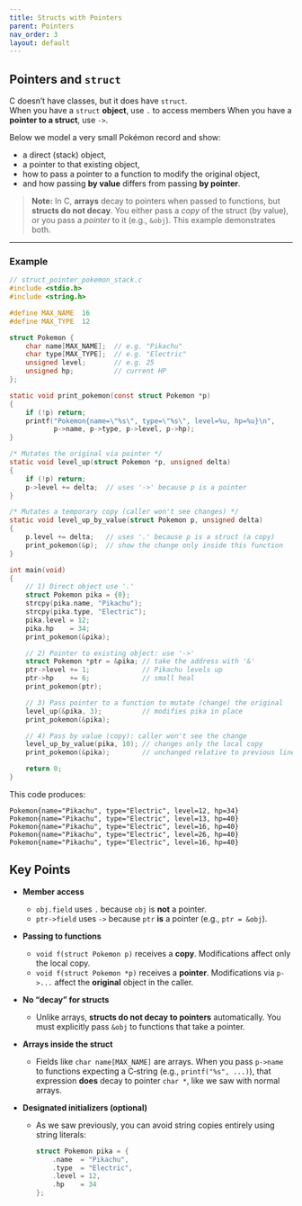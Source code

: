 ```yaml
---
title: Structs with Pointers
parent: Pointers
nav_order: 3
layout: default
---
```


## Pointers and `struct`

C doesn’t have classes, but it does have `struct`.  
When you have a `struct` **object**, use `.` to access members
When you have a **pointer to a struct**, use `->`.

Below we model a very small Pokémon record and show:

- a direct (stack) object,
- a pointer to that existing object,
- how to pass a pointer to a function to modify the original object,
- and how passing **by value** differs from passing **by pointer**.

> **Note:** In C, **arrays** decay to pointers when passed to functions, but **structs do not decay**. You either pass a *copy* of the struct (by value), or you pass a *pointer* to it (e.g., `&obj`). This example demonstrates both.

---

### Example

```c
// struct_pointer_pokemon_stack.c
#include <stdio.h>
#include <string.h>

#define MAX_NAME  16
#define MAX_TYPE  12

struct Pokemon {
    char name[MAX_NAME];  // e.g. "Pikachu"
    char type[MAX_TYPE];  // e.g. "Electric"
    unsigned level;       // e.g. 25
    unsigned hp;          // current HP
};

static void print_pokemon(const struct Pokemon *p)
{
    if (!p) return;
    printf("Pokemon{name=\"%s\", type=\"%s\", level=%u, hp=%u}\n",
           p->name, p->type, p->level, p->hp);
}

/* Mutates the original via pointer */
static void level_up(struct Pokemon *p, unsigned delta)
{
    if (!p) return;
    p->level += delta;  // uses '->' because p is a pointer
}

/* Mutates a temporary copy (caller won't see changes) */
static void level_up_by_value(struct Pokemon p, unsigned delta)
{
    p.level += delta;   // uses '.' because p is a struct (a copy)
    print_pokemon(&p);  // show the change only inside this function
}

int main(void)
{
    // 1) Direct object use '.'
    struct Pokemon pika = {0};
    strcpy(pika.name, "Pikachu");
    strcpy(pika.type, "Electric");
    pika.level = 12;
    pika.hp    = 34;
    print_pokemon(&pika);

    // 2) Pointer to existing object: use '->'
    struct Pokemon *ptr = &pika; // take the address with '&'
    ptr->level += 1;             // Pikachu levels up
    ptr->hp    += 6;             // small heal
    print_pokemon(ptr);

    // 3) Pass pointer to a function to mutate (change) the original
    level_up(&pika, 3);          // modifies pika in place
    print_pokemon(&pika);

    // 4) Pass by value (copy): caller won't see the change
    level_up_by_value(pika, 10); // changes only the local copy
    print_pokemon(&pika);        // unchanged relative to previous line

    return 0;
}

```

This code produces:

```
Pokemon{name="Pikachu", type="Electric", level=12, hp=34}
Pokemon{name="Pikachu", type="Electric", level=13, hp=40}
Pokemon{name="Pikachu", type="Electric", level=16, hp=40}
Pokemon{name="Pikachu", type="Electric", level=26, hp=40}
Pokemon{name="Pikachu", type="Electric", level=16, hp=40}
```

## Key Points

- **Member access**
  - `obj.field` uses `.` because `obj` is **not** a pointer.
  - `ptr->field` uses `->` because `ptr` **is** a pointer (e.g., `ptr = &obj`).

- **Passing to functions**
  - `void f(struct Pokemon p)` receives a **copy**. Modifications affect only the local copy.
  - `void f(struct Pokemon *p)` receives a **pointer**. Modifications via `p->...` affect the **original** object in the caller.

- **No “decay” for structs**
  - Unlike arrays, **structs do not decay to pointers** automatically. You must explicitly pass `&obj` to functions that take a pointer.

- **Arrays inside the struct**
  - Fields like `char name[MAX_NAME]` are arrays. When you pass `p->name` to functions expecting a C‑string (e.g., `printf("%s", ...)`), that expression **does** decay to pointer `char *`, like we saw with normal arrays.

- **Designated initializers (optional)**
  - As we saw previously, you can avoid string copies entirely using string literals:

    ```c
    struct Pokemon pika = {
        .name  = "Pikachu",
        .type  = "Electric",
        .level = 12,
        .hp    = 34
    };
    ```
